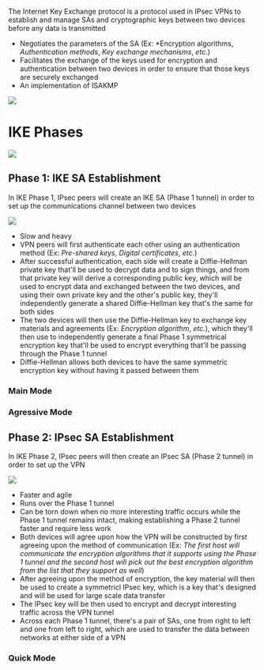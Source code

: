 The Internet Key Exchange protocol is a protocol used in IPsec VPNs to establish and manage SAs and cryptographic keys between two devices before any data is transmitted

* Negotiates the parameters of the SA (Ex: *Encryption algorithms, *Authentication methods*, *Key exchange mechanisms*, *etc.*)
* Facilitates the exchange of the keys used for encryption and authentication between two devices in order to ensure that those keys are securely exchanged
* An implementation of ISAKMP

![](https://github.com/JonmarCorpuz/SecondBrain/blob/main/Assets/Whitespace.png)

# IKE Phases

![](https://github.com/JonmarCorpuz/SecondBrain/blob/main/Assets/hgfghfgdfhgsdgfgddfhhgdfdfhfdsdgfsdgdsg.PNG)

## Phase 1: IKE SA Establishment

In IKE Phase 1, IPsec peers will create an IKE SA (Phase 1 tunnel) in order to set up the communications channel between two devices

![](https://github.com/JonmarCorpuz/SecondBrain/blob/main/Assets/dfdgsgdgsgdsgddddfsdfdsfdsfdasfsadf.png)

* Slow and heavy
* VPN peers will first authenticate each other using an authentication method (Ex: *Pre-shared keys*, *Digital certificates*, *etc.*)
* After successful authentication, each side will create a Diffie-Hellman private key that'll be used to decrypt data and to sign things, and from that private key will derive a corresponding public key, which will be used to encrypt data and exchanged between the two devices, and using their own private key and the other's public key, they'll independently generate a shared Diffie-Hellman key that's the same for both sides
* The two devices will then use the Diffie-Hellman key to exchange key materials and agreements (Ex: *Encryption algorithm*, *etc.*), which they'll then use to independently generate a final Phase 1 symmetrical encryption key that'll be used to encrypt everything that'll be passing through the Phase 1 tunnel
* Diffie-Hellman allows both devices to have the same symmetric encryption key without having it passed between them

### Main Mode

### Agressive Mode

## Phase 2: IPsec SA Establishment

In IKE Phase 2, IPsec peers will then create an IPsec SA (Phase 2 tunnel) in order to set up the VPN

![](https://github.com/JonmarCorpuz/SecondBrain/blob/main/Assets/hfghdfggjhdfhvhrdgsdgursdhrejftjhtjt.png)

* Faster and agile
* Runs over the Phase 1 tunnel
* Can be torn down when no more interesting traffic occurs while the Phase 1 tunnel remains intact, making establishing a Phase 2 tunnel faster and require less work
* Both devices will agree upon how the VPN will be constructed by first agreeing upon the method of communication (Ex: *The first host will communicate the encryption algorithms that it supports using the Phase 1 tunnel and the second host will pick out the best encryption algorithm from the list that they support as well*)
* After agreeing upon the method of encryption, the key material will then be used to create a symmetricl IPsec key, which is a key that's designed and will be used for large scale data transfer
* The IPsec key will be then used to encrypt and decrypt interesting traffic across the VPN tunnel
* Across each Phase 1 tunnel, there's a pair of SAs, one from right to left and one from left to right, which are used to transfer the data between networks at either side of a VPN

### Quick Mode

